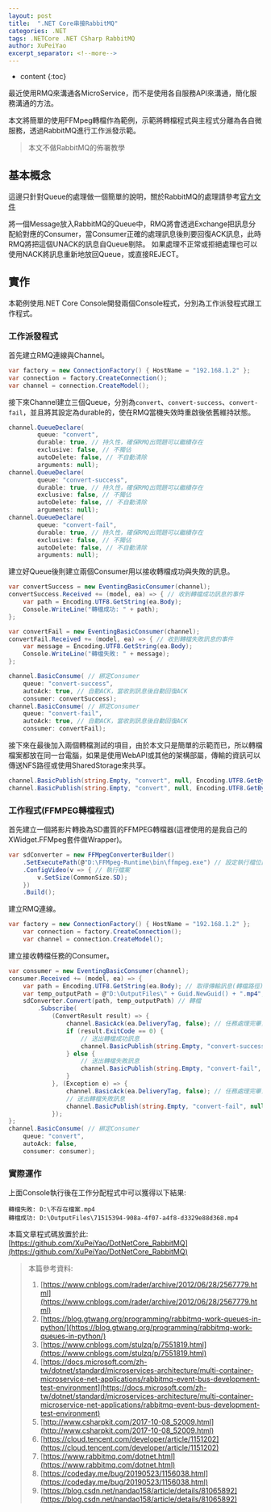 ```yaml
---
layout: post
title:  ".NET Core串接RabbitMQ"
categories: .NET
tags: .NETCore .NET CSharp RabbitMQ
author: XuPeiYao
excerpt_separator: <!--more-->
---
```


- content
{:toc}

最近使用RMQ來溝通各MicroService，而不是使用各自服務API來溝通，簡化服務溝通的方法。

本文將簡單的使用FFMpeg轉檔作為範例，示範將轉檔程式與主程式分離為各自微服務，透過RabbitMQ進行工作派發示範。

<!--more-->

> 本文不做RabbitMQ的佈署教學

## 基本概念

這邊只針對Queue的處理做一個簡單的說明，關於RabbitMQ的處理請參考[官方文件](https://www.rabbitmq.com/documentation.html)

將一個Message放入RabbitMQ的Queue中，RMQ將會透過Exchange把訊息分配給對應的Consumer，當Consumer正確的處理訊息後則要回復ACK訊息，此時RMQ將把這個UNACK的訊息自Queue剔除。
如果處理不正常或拒絕處理也可以使用NACK將訊息重新地放回Queue，或直接REJECT。

## 實作

本範例使用.NET Core Console開發兩個Console程式，分別為工作派發程式跟工作程式。

### 工作派發程式

首先建立RMQ連線與Channel。

```csharp
var factory = new ConnectionFactory() { HostName = "192.168.1.2" };
var connection = factory.CreateConnection();
var channel = connection.CreateModel();
```

接下來Channel建立三個Queue，分別為`convert`、`convert-success`、`convert-fail`，並且將其設定為durable的，使在RMQ當機失效時重啟後依舊維持狀態。

```csharp
channel.QueueDeclare(
        queue: "convert",
        durable: true, // 持久性，確保RMQ出問題可以繼續存在
        exclusive: false, // 不獨佔
        autoDelete: false, // 不自動清除
        arguments: null);
channel.QueueDeclare(
        queue: "convert-success",
        durable: true, // 持久性，確保RMQ出問題可以繼續存在
        exclusive: false, // 不獨佔
        autoDelete: false, // 不自動清除
        arguments: null);
channel.QueueDeclare(
        queue: "convert-fail",
        durable: true, // 持久性，確保RMQ出問題可以繼續存在
        exclusive: false, // 不獨佔
        autoDelete: false, // 不自動清除
        arguments: null);
```

建立好Queue後則建立兩個Consumer用以接收轉檔成功與失敗的訊息。

```csharp
var convertSuccess = new EventingBasicConsumer(channel);
convertSuccess.Received += (model, ea) => { // 收到轉檔成功訊息的事件
    var path = Encoding.UTF8.GetString(ea.Body);
    Console.WriteLine("轉檔成功: " + path);
};

var convertFail = new EventingBasicConsumer(channel);
convertFail.Received += (model, ea) => { // 收到轉檔失敗訊息的事件
    var message = Encoding.UTF8.GetString(ea.Body);
    Console.WriteLine("轉檔失敗: " + message);
};

channel.BasicConsume( // 綁定Consumer
    queue: "convert-success",
    autoAck: true, // 自動ACK，當收到訊息後自動回復ACK
    consumer: convertSuccess);
channel.BasicConsume( // 綁定Consumer
    queue: "convert-fail",
    autoAck: true, // 自動ACK，當收到訊息後自動回復ACK
    consumer: convertFail);
```

接下來在最後加入兩個轉檔測試的項目，由於本文只是簡單的示範而已，所以轉檔檔案都放在同一台電腦，如果是使用WebAPI或其他的架構部屬，傳輸的資訊可以傳送NFS路徑或使用SharedStorage來共享。

```csharp
channel.BasicPublish(string.Empty, "convert", null, Encoding.UTF8.GetBytes(@"D:\不存在檔案.mp4")); // 不存在的檔案，故意觸發轉檔失敗
channel.BasicPublish(string.Empty, "convert", null, Encoding.UTF8.GetBytes(@"D:\SampleFiles\SampleVideo_1280x720_10mb.mp4")); // 實際存在的檔案
```

### 工作程式(FFMPEG轉檔程式)

首先建立一個將影片轉換為SD畫質的FFMPEG轉檔器(這裡使用的是我自己的XWidget.FFMpeg套件做Wrapper)。

```csharp
var sdConverter = new FFMpegConverterBuilder()
    .SetExecutePath(@"D:\FFMpeg-Runtime\bin\ffmpeg.exe") // 設定執行檔位置
    .ConfigVideo(v => { // 執行檔案
        v.SetSize(CommonSize.SD);
    })
    .Build();
```

建立RMQ連線。

```csharp
var factory = new ConnectionFactory() { HostName = "192.168.1.2" };
    var connection = factory.CreateConnection();
    var channel = connection.CreateModel();
```

建立接收轉檔任務的Consumer。

```csharp
var consumer = new EventingBasicConsumer(channel);
consumer.Received += (model, ea) => {
    var path = Encoding.UTF8.GetString(ea.Body); // 取得傳輸訊息(轉檔路徑)
    var temp_outputPath = @"D:\OutputFiles\" + Guid.NewGuid() + ".mp4";
    sdConverter.Convert(path, temp_outputPath) // 轉檔
        .Subscribe(
            (ConvertResult result) => {
                channel.BasicAck(ea.DeliveryTag, false); // 任務處理完畢，剔除Queue
                if (result.ExitCode == 0) {
                    // 送出轉檔成功訊息
                    channel.BasicPublish(string.Empty, "convert-success", null, Encoding.UTF8.GetBytes(temp_outputPath));
                } else {
                    // 送出轉檔失敗訊息
                    channel.BasicPublish(string.Empty, "convert-fail", null, Encoding.UTF8.GetBytes(path));
                }
            }, (Exception e) => {
                channel.BasicAck(ea.DeliveryTag, false); // 任務處理完畢，剔除Queue
                // 送出轉檔失敗訊息
                channel.BasicPublish(string.Empty, "convert-fail", null, Encoding.UTF8.GetBytes(path + Environment.NewLine + e.ToString()));
            });
};
channel.BasicConsume( // 綁定Consumer
    queue: "convert",
    autoAck: false,
    consumer: consumer);
```

### 實際運作

上面Console執行後在工作分配程式中可以獲得以下結果:

```
轉檔失敗: D:\不存在檔案.mp4
轉檔成功: D:\OutputFiles\71515394-908a-4f07-a4f8-d3329e88d368.mp4
```

本篇文章程式碼放置於此: [https://github.com/XuPeiYao/DotNetCore_RabbitMQ](https://github.com/XuPeiYao/DotNetCore_RabbitMQ)

> 本篇參考資料:
> 1. [https://www.cnblogs.com/rader/archive/2012/06/28/2567779.html](https://www.cnblogs.com/rader/archive/2012/06/28/2567779.html)
> 2. [https://blog.gtwang.org/programming/rabbitmq-work-queues-in-python/](https://blog.gtwang.org/programming/rabbitmq-work-queues-in-python/)
> 3. [https://www.cnblogs.com/stulzq/p/7551819.html](https://www.cnblogs.com/stulzq/p/7551819.html)
> 4. [https://docs.microsoft.com/zh-tw/dotnet/standard/microservices-architecture/multi-container-microservice-net-applications/rabbitmq-event-bus-development-test-environment](https://docs.microsoft.com/zh-tw/dotnet/standard/microservices-architecture/multi-container-microservice-net-applications/rabbitmq-event-bus-development-test-environment)
> 5. [http://www.csharpkit.com/2017-10-08_52009.html](http://www.csharpkit.com/2017-10-08_52009.html)
> 6. [https://cloud.tencent.com/developer/article/1151202](https://cloud.tencent.com/developer/article/1151202)
> 7. [https://www.rabbitmq.com/dotnet.html](https://www.rabbitmq.com/dotnet.html)
> 8. [https://codeday.me/bug/20190523/1156038.html](https://codeday.me/bug/20190523/1156038.html)
> 9. [https://blog.csdn.net/nandao158/article/details/81065892](https://blog.csdn.net/nandao158/article/details/81065892)